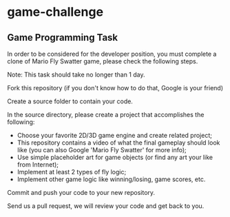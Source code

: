 # game-challenge

## Game Programming Task

In order to be considered for the developer position, you must complete a clone of Mario Fly Swatter game, please check the following steps.

Note: This task should take no longer than 1 day.

Fork this repository (if you don't know how to do that, Google is your friend)

Create a source folder to contain your code.

In the source directory, please create a project that accomplishes the following:

- Choose your favorite 2D/3D game engine and create related project;
- This repository contains a video of what the final gameplay should look like (you can also Google 'Mario Fly Swatter' for more info);
- Use simple placeholder art for game objects (or find any art your like from Internet);
- Implement at least 2 types of fly logic;
- Implement other game logic like winning/losing, game scores, etc.

Commit and push your code to your new repository.

Send us a pull request, we will review your code and get back to you.
